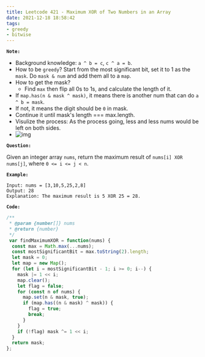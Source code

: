 ```yaml
---
title: Leetcode 421 - Maximum XOR of Two Numbers in an Array
date: 2021-12-18 18:58:42
tags:
- greedy
- bitwise
---
```

**`Note:`**
- Background knowledge: `a ^ b = c`, `c ^ a = b`.
- How to be `greedy`? Start from the most significant bit, set it to 1 as the `mask`. Do `mask & num` and add them all to a `map`.
- How to get the mask? 
  - Find `max` then flip all 0s to 1s, and calculate the length of it.
- If `map.has(n & mask ^ mask)`, it means there is another num that can do `a ^ b = mask`.
- If not, it means the digit should be `0` in mask.
- Continue it until mask's length === max.length.
- Visulize the process: As the process going, less and less nums would be left on both sides.
- ![img](https://i.imgur.com/j4ADwvZ.png)

**`Question:`**

Given an integer array `nums`, return the maximum result of `nums[i] XOR nums[j]`, where `0 <= i <= j < n`.

**`Example:`**
```
Input: nums = [3,10,5,25,2,8]
Output: 28
Explanation: The maximum result is 5 XOR 25 = 28.
```

**`Code:`**
```javascript
/**
 * @param {number[]} nums
 * @return {number}
 */
 var findMaximumXOR = function(nums) {
  const max = Math.max(...nums);
  const mostSignificantBit = max.toString(2).length;
  let mask = 0;
  let map = new Map();
  for (let i = mostSignificantBit - 1; i >= 0; i--) {
    mask |= 1 << i;
    map.clear();
    let flag = false;
    for (const n of nums) {
      map.set(n & mask, true);
      if (map.has((n & mask) ^ mask)) {
        flag = true;
        break;
      }
    }
    if (!flag) mask ^= 1 << i;
  }
  return mask;
};
```